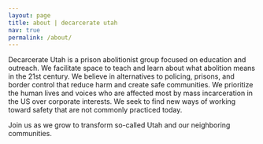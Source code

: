 ```yaml
---
layout: page
title: about | decarcerate utah
nav: true
permalink: /about/
---
```


Decarcerate Utah is a prison abolitionist group focused on education and outreach.
We facilitate space to teach and learn about what abolition means in the 21st century.
We believe in alternatives to policing, prisons, and border control that reduce harm
and create safe communities.  We prioritize the human lives and voices who are affected
most by mass incarceration in the US over corporate interests.  We seek to find new
ways of working toward safety that are not commonly practiced today.

Join us as we grow to transform so-called Utah and our neighboring communities.

